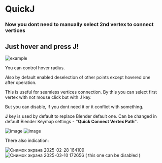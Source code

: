 # QuickJ
### Now you dont need to manually select 2nd vertex to connect vertices
## **Just hover and press J!**

![example](https://github.com/user-attachments/assets/03f5ec9a-adc5-4981-b1c5-ed37f6a1f5f0)

You can control hover radius.

Also by default enabled deselection of other points except hovered one after operation.

This is useful for seamless vertices connection. By this you can select first vertex with not mouse click but with J key.  

But you can disable, if you dont need it or it conflict with something.

**J** key is used by default to replace Blender default one. Can be changed in default Blender Keymap settings - **"Quick Connect Vertex Path"**.

![image](https://github.com/user-attachments/assets/b28012c5-9f89-4cf9-a00a-90048abb4da9)
![image](https://github.com/user-attachments/assets/4e049da5-3cfc-4ae6-9eab-c01badc1aa46)

There also indication: 

![Снимок экрана 2025-02-28 164109](https://github.com/user-attachments/assets/ed3bfa18-f3fc-4ed5-87e6-aface8e07695)
![Снимок экрана 2025-03-10 172656](https://github.com/user-attachments/assets/9ad7d24c-4732-4bec-85a1-c7d6ed14d761) ( this one can be disabled ) 
